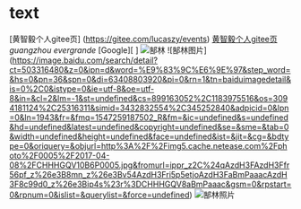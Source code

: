 # text
[黄智毅个人gitee页] (https://gitee.com/lucaszy/events)
[黄智毅个人gitee页](https://gitee.com/lucaszy/events)
_guangzhou evergrande_
[Google][ ]
![郜林](https://image.baidu.com/search/detail?ct=503316480&z=0&ipn=d&word=%E9%83%9C%E6%9E%97&step_word=&hs=0&pn=58&spn=0&di=33538973740&pi=0&rn=1&tn=baiduimagedetail&is=0%2C0&istype=0&ie=utf-8&oe=utf-8&in=&cl=2&lm=-1&st=undefined&cs=2418627855%2C1128563863&os=1652764072%2C625160985&simid=818329724%2C3733142771&adpicid=0&lpn=0&ln=1943&fr=&fmq=1547259187502_R&fm=&ic=undefined&s=undefined&hd=undefined&latest=undefined&copyright=undefined&se=&sme=&tab=0&width=undefined&height=undefined&face=undefined&ist=&jit=&cg=&bdtype=11&oriquery=&objurl=http%3A%2F%2Fsports.kaiwind.com%2Fzq%2F201901%2F07%2FW020190107433982758244.jpg&fromurl=ippr_z2C%24qAzdH3FAzdH3Ffr56pf_z%26e3Bhwtotg1_z%26e3Bv54AzdH3FzqAzdH3Fda8la8AzdH3Fa0AzdH3Fpda8la8a0_mm0mnla_z%26e3Bfip4s&gsm=0&rpstart=0&rpnum=0&islist=&querylist=&force=undefined)
![郜林图片] (https://image.baidu.com/search/detail?ct=503316480&z=0&ipn=d&word=%E9%83%9C%E6%9E%97&step_word=&hs=0&pn=36&spn=0&di=63408803920&pi=0&rn=1&tn=baiduimagedetail&is=0%2C0&istype=0&ie=utf-8&oe=utf-8&in=&cl=2&lm=-1&st=undefined&cs=899163052%2C1183975516&os=3094181124%2C25316311&simid=3432832554%2C345252840&adpicid=0&lpn=0&ln=1943&fr=&fmq=1547259187502_R&fm=&ic=undefined&s=undefined&hd=undefined&latest=undefined&copyright=undefined&se=&sme=&tab=0&width=undefined&height=undefined&face=undefined&ist=&jit=&cg=&bdtype=0&oriquery=&objurl=http%3A%2F%2Fimg5.cache.netease.com%2Fphoto%2F0005%2F2017-04-08%2FCHHHGQV10B6P0005.jpg&fromurl=ippr_z2C%24qAzdH3FAzdH3Ffr56pf_z%26e3B8mn_z%26e3Bv54AzdH3Fri5p5etjoAzdH3FaBmPaaacAzdH3F8c99d0_z%26e3Bip4s%23r%3DCHHHGQV8aBmPaaac&gsm=0&rpstart=0&rpnum=0&islist=&querylist=&force=undefined)
![郜林照片](https://timgsa.baidu.com/timg?image&quality=80&size=b9999_10000&sec=1547270755326&di=0d52d623c39e4270b277a1984d5c1de8&imgtype=0&src=http%3A%2F%2F5b0988e595225.cdn.sohucs.com%2Fimages%2F20190108%2F5e13aa54ce654e439106125b8215e0a1.jpeg)
